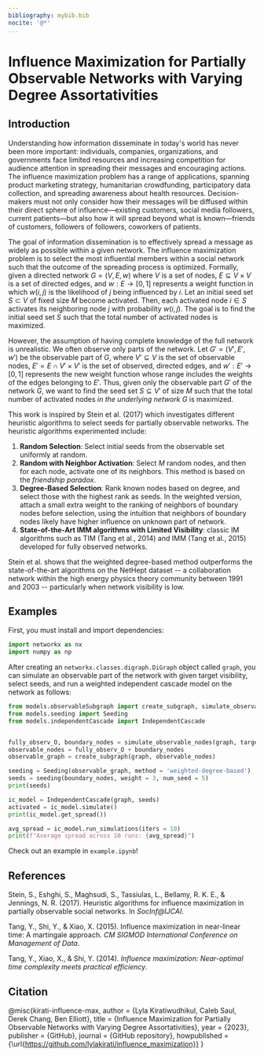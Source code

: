 ```yaml
---
bibliography: mybib.bib
nocite: '@*'
...
```


# Influence Maximization for Partially Observable Networks with Varying Degree Assortativities

## Introduction

Understanding how information disseminate in today's world has never been more important: individuals, companies, organizations, and governments face limited resources and increasing competition for audience attention in spreading their messages and encouraging actions.
The influence maximization problem has a range of applications, spanning product marketing strategy, humanitarian crowdfunding, participatory data collection, and spreading awareness about health resources. Decision-makers must not only consider how their messages will be diffused within their direct sphere of influence—existing customers, social media followers, current patients—but also how it will spread beyond what is known—friends of customers, followers of followers, coworkers of patients.

The goal of information dissemination is to effectively spread a message as widely as possible within a given network. The influence maximization problem is to select the most influential members within a social network such that the outcome of the spreading process is optimized.
Formally, given a directed network $G = (V, E, w)$ where $V$ is a set of nodes, $E \subseteq V \times V$ is a set of directed edges, and $w: E \rightarrow [0, 1]$ represents a weight function in which $w(i, j)$ is the likelihood of $j$ being influenced by $i$. Let an initial seed set $S \subset V$ of fixed size $M$ become activated. Then, each activated node $i \in S$ activates its neighboring node $j$ with probability $w(i, j)$. The goal is to find the initial seed set $S$ such that the total number of activated nodes is maximized.

However, the assumption of having complete knowledge of the full network is unrealistic. We often observe only parts of the network. Let $G' = (V', E', w')$ be the observable part of $G$, where $V' \subseteq V$ is the set of observable nodes, $E' = E \cap V' \times V'$ is the set of observed, directed edges, and $w': E' \rightarrow [0, 1]$ represents the new weight function whose range includes the weights of the edges belonging to $E'$. Thus, given only the observable part $G'$ of the network $G$, we want to find the seed set $S \subseteq V'$ of size $M$ such that the total number of activated nodes *in the underlying network* $G$ is maximized. 

This work is inspired by Stein et al. (2017) which investigates different heuristic algorithms to select seeds for partially observable networks. The heuristic algorithms experimented include:

1. **Random Selection**: Select initial seeds from the observable set uniformly at random.
2. **Random with Neighbor Activation**: Select $M$ random nodes, and then for each node, activate one of its neighbors. This method is based on the *friendship paradox*.
3. **Degree-Based Selection**: Rank known nodes based on degree, and select those with the highest rank as seeds. In the weighted version, attach a small extra weight to the ranking of neighbors of boundary nodes before selection, using the intuition that neighbors of boundary nodes likely have higher influence on unknown part of network.
4. **State-of-the-Art IMM algorithms with Limited Visibility**: classic IM algorithms such as TIM (Tang et al., 2014) and IMM (Tang et al., 2015) developed for fully observed networks.

Stein et al. shows that the weighted degree-based
method outperforms the state-of-the-art algorithms on the NetHept dataset -- a collaboration network within the high energy physics theory community between 1991 and 2003 -- particularly when network visibility is low. 


## Examples

First, you must install and import dependencies:

```python
import networkx as nx
import numpy as np
```

After creating an `networkx.classes.digraph.DiGraph` object called `graph`, you can simulate an observable part of the network with given target visibility, select seeds, and run a weighted independent cascade model on the network as follows:

```python
from models.observableSubgraph import create_subgraph, simulate_observable_nodes
from models.seeding import Seeding
from models.independentCascade import IndependentCascade


fully_observ_O, boundary_nodes = simulate_observable_nodes(graph, target_visibility = 0.1)
observable_nodes = fully_observ_O + boundary_nodes
observable_graph = create_subgraph(graph, observable_nodes)

seeding = Seeding(observable_graph, method = 'weighted-degree-based')
seeds = seeding(boundary_nodes, weight = 3, num_seed = 5)
print(seeds)

ic_model = IndependentCascade(graph, seeds)
activated = ic_model.simulate()
print(ic_model.get_spread())

avg_spread = ic_model.run_simulations(iters = 10)
print(f"Average spread across 10 runs: {avg_spread}")
```

Check out an example in `example.ipynb`!

## References

Stein, S., Eshghi, S., Maghsudi, S., Tassiulas, L., Bellamy, R. K. E., & Jennings, N. R. (2017). Heuristic algorithms for influence maximization in partially observable social networks. In *SocInf@IJCAI*.

Tang, Y., Shi, Y., & Xiao, X. (2015). Influence maximization in near-linear time: A martingale approach. *CM SIGMOD International Conference on Management of Data*.

Tang, Y., Xiao, X., & Shi, Y. (2014). *Influence maximization: Near-optimal time complexity meets practical efficiency*.


## Citation

@misc{kirati-influence-max,
  author = {Lyla Kiratiwudhikul, Caleb Saul, Derek Chang, Ben Elliott},
  title = {Influence Maximization for Partially Observable Networks with Varying Degree Assortativities},
  year = {2023},
  publisher = {GitHub},
  journal = {GitHub repository},
  howpublished = {\url{https://github.com/lylakirati/influence_maximization}}
}